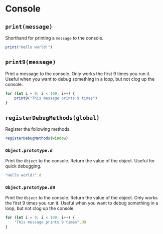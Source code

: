 # Console

## `print(message)`
Shorthand for printing a `message` to the console.
```js
print("Hello world!")
```

## `print9(message)`
Print a message to the console. Only works the first 9 times you run it. Useful when you want to debug something in a loop, but not clog up the console.
```js
for (let i = 0; i < 100; i++) {
    print9("This message prints 9 times")
}
```

## `registerDebugMethods(global)`
Register the following methods.
```js
registerDebugMethods(window)
```

### `Object.prototype.d`
Print the `Object` to the console. Return the value of the object. Useful for quick debugging.
```js
"Hello world!".d
```

### `Object.prototype.d9`
Print the `Object` to the console. Return the value of the object. Only works the first 9 times you run it. Useful when you want to debug something in a loop, but not clog up the console.
```js
for (let i = 0; i < 100; i++) {
    "This message prints 9 times".d9
}
```